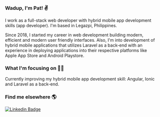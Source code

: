 ### Wadup, I'm Pat! ✌

I work as a full-stack web developer with hybrid mobile app development skills (app developer). I'm based in Legazpi, Philippines.

Since 2018, I started my career in web development building modern, efficient and modern user friendly interfaces. Also, I'm into development of hybrid mobile applications that utilizes Laravel as a back-end with an experience in deploying applications into their respective platforms like Apple App Store and Android Playstore.

### What I'm focusing on 👨‍💻

Currently improving my hybrid mobile app development skill: Angular, Ionic and Laravel as a back-end.<br />

### Find me elsewhere 🌎

[![Linkedin Badge](https://img.shields.io/badge/-LinkedIn-blue?style=flat-square&logo=Linkedin&logoColor=white&link=https://www.linkedin.com/in/patrickmataba//)](https://www.linkedin.com/in/patrickmataba/)
